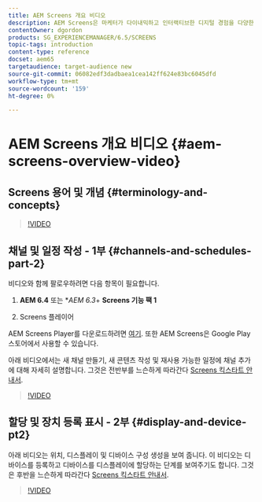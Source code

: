 ```yaml
---
title: AEM Screens 개요 비디오
description: AEM Screens은 마케터가 다이내믹하고 인터랙티브한 디지털 경험을 다양한 유형의 화면에 게시할 수 있도록 하는 디지털 서명 솔루션입니다.
contentOwner: dgordon
products: SG_EXPERIENCEMANAGER/6.5/SCREENS
topic-tags: introduction
content-type: reference
docset: aem65
targetaudience: target-audience new
source-git-commit: 06082edf3dadbaea1cea142ff624e83bc6045dfd
workflow-type: tm+mt
source-wordcount: '159'
ht-degree: 0%

---
```



# AEM Screens 개요 비디오 {#aem-screens-overview-video}

## Screens 용어 및 개념 {#terminology-and-concepts}

>[!VIDEO](https://video.tv.adobe.com/v/21353?quality=9)


## 채널 및 일정 작성 - 1부 {#channels-and-schedules-part-2}

비디오와 함께 팔로우하려면 다음 항목이 필요합니다.

1. **AEM 6.4** 또는 **AEM 6.3*+ **Screens 기능 팩 1**

1. Screens 플레이어

AEM Screens Player를 다운로드하려면 [여기](https://download.macromedia.com/screens/). 또한 AEM Screens은 Google Play 스토어에서 사용할 수 있습니다. <!-- LINK IS 404 WITH NO SUITABLE REPLACEMENT See [Installing and Configuring Screens](https://helpx.adobe.com/experience-manager/6-4/help/sites-deploying/configuring-screens-introduction.html) for more details. -->

아래 비디오에서는 새 채널 만들기, 새 콘텐츠 작성 및 재사용 가능한 일정에 채널 추가에 대해 자세히 설명합니다. 그것은 전반부를 느슨하게 따라간다 [Screens 킥스타트 안내서](kickstart-for-aem-screens.md).

>[!VIDEO](https://video.tv.adobe.com/v/21387?quality=9)

## 할당 및 장치 등록 표시 - 2부 {#display-and-device-pt2}

아래 비디오는 위치, 디스플레이 및 디바이스 구성 생성을 보여 줍니다. 이 비디오는 디바이스를 등록하고 디바이스를 디스플레이에 할당하는 단계를 보여주기도 합니다. 그것은 후반을 느슨하게 따라간다 [Screens 킥스타트 안내서](kickstart-for-aem-screens.md).

>[!VIDEO](https://video.tv.adobe.com/v/21411?quality=9)

